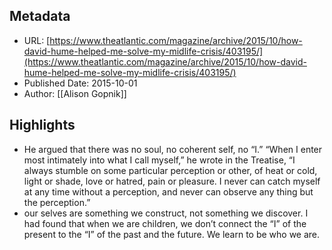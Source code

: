 ## Metadata
* URL: [https://www.theatlantic.com/magazine/archive/2015/10/how-david-hume-helped-me-solve-my-midlife-crisis/403195/](https://www.theatlantic.com/magazine/archive/2015/10/how-david-hume-helped-me-solve-my-midlife-crisis/403195/)
* Published Date: 2015-10-01
* Author: [[Alison Gopnik]]

## Highlights
* He argued that there was no soul, no coherent self, no “I.” “When I enter most intimately into what I call myself,” he wrote in the Treatise, “I always stumble on some particular perception or other, of heat or cold, light or shade, love or hatred, pain or pleasure. I never can catch myself at any time without a perception, and never can observe any thing but the perception.”
* our selves are something we construct, not something we discover. I had found that when we are children, we don’t connect the “I” of the present to the “I” of the past and the future. We learn to be who we are.